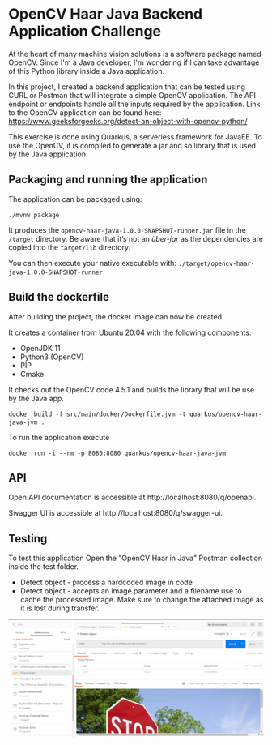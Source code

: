 # OpenCV Haar Java Backend Application Challenge

At the heart of many machine vision solutions is a software package named OpenCV. Since I'm a Java developer, I'm wondering if I can take advantage of this Python library inside a Java application.

In this project, I created a backend application that can be tested using CURL or Postman that will integrate a
simple OpenCV application. The API endpoint or endpoints handle all the inputs required
by the application. Link to the OpenCV application can be found here:
https://www.geeksforgeeks.org/detect-an-object-with-opencv-python/

This exercise is done using Quarkus, a serverless framework for JavaEE.
To use the OpenCV, it is compiled to generate a jar and so library that is used by the Java application.

## Packaging and running the application

The application can be packaged using:
```shell script
./mvnw package
```
It produces the `opencv-haar-java-1.0.0-SNAPSHOT-runner.jar` file in the `/target` directory.
Be aware that it’s not an _über-jar_ as the dependencies are copied into the `target/lib` directory.

You can then execute your native executable with: `./target/opencv-haar-java-1.0.0-SNAPSHOT-runner`

## Build the dockerfile

After building the project, the docker image can now be created.

It creates a container from Ubuntu 20.04 with the following components:

- OpenJDK 11
- Python3 (OpenCV)
- PIP
- Cmake

It checks out the OpenCV code 4.5.1 and builds the library that will be use by the Java app.

```shell script
docker build -f src/main/docker/Dockerfile.jvm -t quarkus/opencv-haar-java-jvm .
```

To run the application execute
```shell script
docker run -i --rm -p 8080:8080 quarkus/opencv-haar-java-jvm
```

## API

Open API documentation is accessible at http://localhost:8080/q/openapi.

Swagger UI is accessible at http://localhost:8080/q/swagger-ui.

## Testing

To test this application Open the "OpenCV Haar in Java" Postman collection inside the test folder.

- Detect object - process a hardcoded image in code
- Detect object - accepts an image parameter and a filename use to cache the processed image. Make sure to change the attached image as it is lost during transfer.

![Postman Tests](tests/PostmanTests.png)
